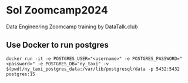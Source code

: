 # Sol Zoomcamp2024
Data Engineering Zoomcamp training by DataTalk.club

## Use Docker to run postgres
```
docker run -it -e POSTGRES_USER="<username>" -e POSTGRES_PASSWORD="<password>" -e POSTGRES_DB="ny_taxi" -v $(pwd)/ny_taxi_postgres_data:/var/lib/postgresql/data -p 5432:5432 postgres:15
```